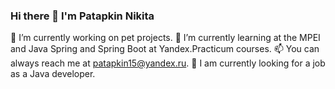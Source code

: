 ### Hi there 👋 I'm Patapkin Nikita


🔭 I’m currently working on pet projects.
🌱 I’m currently learning at the MPEI and Java Spring and Spring Boot at Yandex.Practicum courses.
📫 You can always reach me at patapkin15@yandex.ru.
:eyes: I am currently looking for a job as a Java developer.
